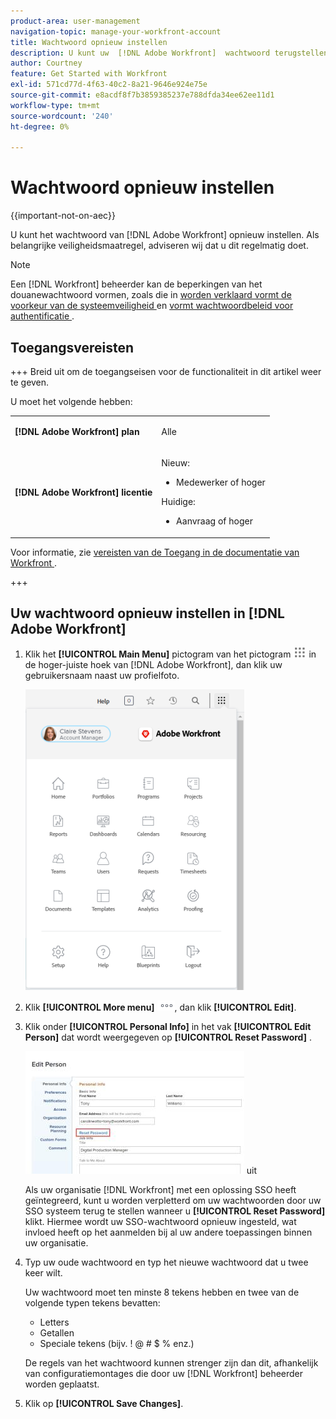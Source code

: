 ```yaml
---
product-area: user-management
navigation-topic: manage-your-workfront-account
title: Wachtwoord opnieuw instellen
description: U kunt uw  [!DNL Adobe Workfront]  wachtwoord terugstellen. Als belangrijke veiligheidsmaatregel, adviseren wij dat u dit regelmatig doet.
author: Courtney
feature: Get Started with Workfront
exl-id: 571cd77d-4f63-40c2-8a21-9646e924e75e
source-git-commit: e8acdf8f7b3859385237e788dfda34ee62ee11d1
workflow-type: tm+mt
source-wordcount: '240'
ht-degree: 0%

---
```


# Wachtwoord opnieuw instellen

{{important-not-on-aec}}

U kunt het wachtwoord van [!DNL Adobe Workfront] opnieuw instellen. Als belangrijke veiligheidsmaatregel, adviseren wij dat u dit regelmatig doet.

>[!NOTE]
>
>Een [!DNL Workfront] beheerder kan de beperkingen van het douanewachtwoord vormen, zoals die in [ worden verklaard vormt de voorkeur van de systeemveiligheid ](../../../administration-and-setup/manage-workfront/security/configure-security-preferences.md) en [ vormt wachtwoordbeleid voor authentificatie ](../../../administration-and-setup/manage-workfront/security/configure-password-policies-authentication.md).
>
><!-- [!DNL Workfront] administrator can also reset your password in an Enhanced Authentication enabled environment. For more information, see [Reset a user's password with Enhanced Authentication](../../../workfront-basics/manage-your-account-and-profile/managing-your-workfront-account/reset-user-password-eauth.md).-->

## Toegangsvereisten

+++ Breid uit om de toegangseisen voor de functionaliteit in dit artikel weer te geven.

U moet het volgende hebben:

<table style="table-layout:auto"> 
 <col> 
 </col> 
 <col> 
 </col> 
 <tbody> 
  <tr> 
   <td role="rowheader"><strong>[!DNL Adobe Workfront] plan</strong></td> 
   <td> <p>Alle</p> </td> 
  </tr> 
  <tr> 
   <td role="rowheader"><strong>[!DNL Adobe Workfront] licentie</strong></td> 
   <td> 
      <p>Nieuw:</p>
         <ul>
         <li><p>Medewerker of hoger</p></li>
         </ul>
      <p>Huidige:</p>
         <ul>
         <li><p>Aanvraag of hoger</p></li>
         </ul>
   </td>
  </tr> 
 </tbody> 
</table>

Voor informatie, zie [ vereisten van de Toegang in de documentatie van Workfront ](/help/quicksilver/administration-and-setup/add-users/access-levels-and-object-permissions/access-level-requirements-in-documentation.md).

+++

## Uw wachtwoord opnieuw instellen in [!DNL Adobe Workfront]

1. Klik het **[!UICONTROL Main Menu]** pictogram van het pictogram ![ Belangrijkste menupictogram ](assets/main-menu-icon.png) in de hoger-juiste hoek van [!DNL Adobe Workfront], dan klik uw gebruikersnaam naast uw profielfoto.

   ![ open het belangrijkste menu en selecteer uw gebruikersnaam.](assets/main-menu-options-350x481.png)

1. Klik **[!UICONTROL More menu]** ![ Meer pictogram ](assets/more-icon.png), dan klik **[!UICONTROL Edit]**.

1. Klik onder **[!UICONTROL Personal Info]** in het vak **[!UICONTROL Edit Person]** dat wordt weergegeven op **[!UICONTROL Reset Password]** .

   ![ geef persoon ](assets/edit-person-box-350x196.jpg) uit

   Als uw organisatie [!DNL Workfront] met een oplossing SSO heeft geïntegreerd, kunt u worden verpletterd om uw wachtwoorden door uw SSO systeem terug te stellen wanneer u **[!UICONTROL Reset Password]** klikt. Hiermee wordt uw SSO-wachtwoord opnieuw ingesteld, wat invloed heeft op het aanmelden bij al uw andere toepassingen binnen uw organisatie.

1. Typ uw oude wachtwoord en typ het nieuwe wachtwoord dat u twee keer wilt.

   Uw wachtwoord moet ten minste 8 tekens hebben en twee van de volgende typen tekens bevatten:

   * Letters
   * Getallen
   * Speciale tekens (bijv. ! @ # $ % enz.)

   De regels van het wachtwoord kunnen strenger zijn dan dit, afhankelijk van configuratiemontages die door uw [!DNL Workfront] beheerder worden geplaatst.

1. Klik op **[!UICONTROL Save Changes]**.
